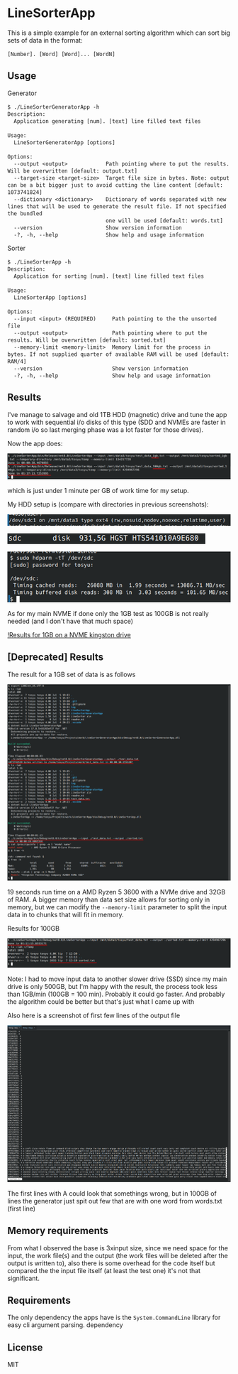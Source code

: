 LineSorterApp
===

This is a simple example for an external sorting algorithm which can sort big sets of data in the format:

```
[Number]. [Word] [Word]... [WordN]
```

Usage
---

Generator

```
$ ./LineSorterGeneratorApp -h
Description:
  Application generating [num]. [text] line filled text files

Usage:
  LineSorterGeneratorApp [options]

Options:
  --output <output>            Path pointing where to put the results. Will be overwritten [default: output.txt]
  --target-size <target-size>  Target file size in bytes. Note: output can be a bit bigger just to avoid cutting the line content [default: 1073741824]
  --dictionary <dictionary>    Dictionary of words separated with new lines that will be used to generate the result file. If not specified the bundled 
                               one will be used [default: words.txt]
  --version                    Show version information
  -?, -h, --help               Show help and usage information
```

Sorter

```
$ ./LineSorterApp -h
Description:
  Application for sorting [num]. [text] line filled text files

Usage:
  LineSorterApp [options]

Options:
  --input <input> (REQUIRED)     Path pointing to the the unsorted file
  --output <output>              Path pointing where to put the results. Will be overwritten [default: sorted.txt]
  --memory-limit <memory-limit>  Memory limit for the process in bytes. If not supplied quarter of available RAM will be used [default: RAM/4]
  --version                      Show version information
  -?, -h, --help                 Show help and usage information
```


Results
---

I've manage to salvage and old 1TB HDD (magnetic) drive and tune the app to work with sequential i/o disks of this type (SDD and NVMEs are faster in random i/o so last merging
phase was a lot faster for those drives).

Now the app does:

![Result of operation on 1GB and 100GB set of data on a HDD](./img/env_sdc_res.png)

which is just under 1 minute per GB of work time for my setup.

My HDD setup is (compare with directories in previous screenshots):

![Mount point](./img/env_sdc_mount.png)

![HDD Name/model](./img/env_sdc_name.png)

![HDPARM results](./img/env_sdc_hdparm.png)

As for my main NVME if done only the 1GB test as 100GB is not really needed (and I don't have that much space)

[!Results for 1GB on a NVME kingston drive](./img/env_nvme_res.png)

[Deprecated] Results
---

The result for a 1GB set of data is as follows

![Result of operation on 1GB set of data](./img/result-1gb.png)

19 seconds run time on a AMD Ryzen 5 3600 with a NVMe drive and 32GB of RAM. A bigger memory than data set size allows for sorting only in memory, but we can modify the `--memory-limit` parameter to split the input data in to chunks that will fit in memory.

Results for 100GB

![Result of operation on 100GB set of data](./img/result-100gb.png)

Note: I had to move input data to another slower drive (SSD) since my main drive is only 500GB, but I'm happy with the result, the process took less than 1GB/min (100GB = 100 min). Probably it could go faster. And probably the algorithm could be better but that's just what I came up with

Also here is a screenshot of first few lines of the output file

![Sorted file content](./img/sorted.txt.png)

The first lines with A could look that somethings wrong, but in 100GB of lines the generator just spit out few that are with one word from words.txt (first line)

Memory requirements
---

From what I observed the base is 3xinput size, since we need space for the input, the work file(s) and the output (the work files will be deleted after the output is written to), also there is some overhead for the code itself but compared the the input file itself (at least the test one) it's not that significant.


Requirements
---

The only dependency the apps have is the `System.CommandLine` library for easy cli argument parsing. dependency

License
---
MIT
